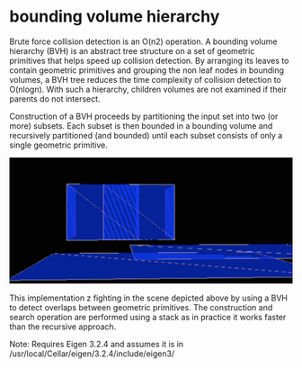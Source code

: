 # bounding volume hierarchy 
Brute force collision detection is an O(n2) operation. A bounding volume hierarchy (BVH) is an abstract tree structure on a set of geometric primitives that helps speed up collision detection. By arranging its leaves to contain geometric primitives and grouping the non leaf nodes in bounding volumes, a BVH tree reduces the time complexity of collision detection to O(nlogn). With such a hierarchy, children volumes are not examined if their parents do not intersect.

Construction of a BVH proceeds by partitioning the input set into two (or more) subsets. Each subset is then bounded in a bounding volume and recursively partitioned (and bounded) until each subset consists of only a single geometric primitive. 

![](zfighting.png)

This implementation z fighting in the scene depicted above by using a BVH to detect overlaps between geometric primitives. The construction and search operation are performed using a stack as in practice it works faster than the recursive approach.

Note: Requires Eigen 3.2.4 and assumes it is in /usr/local/Cellar/eigen/3.2.4/include/eigen3/
